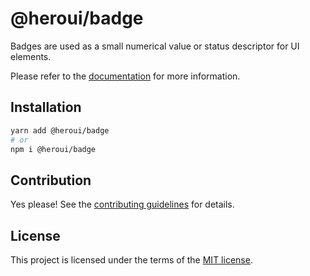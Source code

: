 # @heroui/badge

Badges are used as a small numerical value or status descriptor for UI elements.

Please refer to the [documentation](https://heroui.com/docs/components/badge) for more information.

## Installation

```sh
yarn add @heroui/badge
# or
npm i @heroui/badge
```

## Contribution

Yes please! See the
[contributing guidelines](https://github.com/heroui-inc/heroui/blob/master/CONTRIBUTING.md)
for details.

## License

This project is licensed under the terms of the
[MIT license](https://github.com/heroui-inc/heroui/blob/master/LICENSE).
